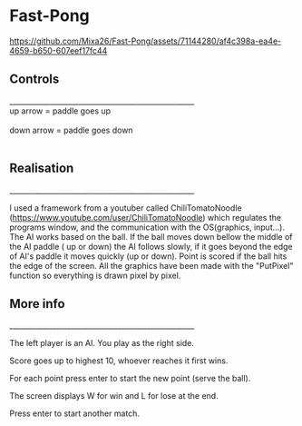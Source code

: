 # Fast-Pong


https://github.com/Mixa26/Fast-Pong/assets/71144280/af4c398a-ea4e-4659-b650-607eef17fc44



## Controls<br>
___________________________________________________<br>
up arrow = paddle goes up<br>
<br>
down arrow = paddle goes down<br>
<br>
## Realisation<br>
___________________________________________________<br>

I used a framework from a youtuber called ChiliTomatoNoodle (https://www.youtube.com/user/ChiliTomatoNoodle) which regulates the programs window,
and the communication with the OS(graphics, input...). 
The AI works based on the ball. If the ball moves down bellow the middle of the AI paddle ( up or down) the AI follows slowly, if it goes beyond the edge of AI's paddle it moves quickly (up or down).
Point is scored if the ball hits the edge of the screen.
All the graphics have been made with the "PutPixel" function so everything is drawn pixel by pixel.

## More info<br>
___________________________________________________<br>

The left player is an AI. You play as the right side.

Score goes up to highest 10, whoever reaches it first wins.

For each point press enter to start the new point (serve the ball).

The screen displays W for win and L for lose at the end.

Press enter to start another match.
